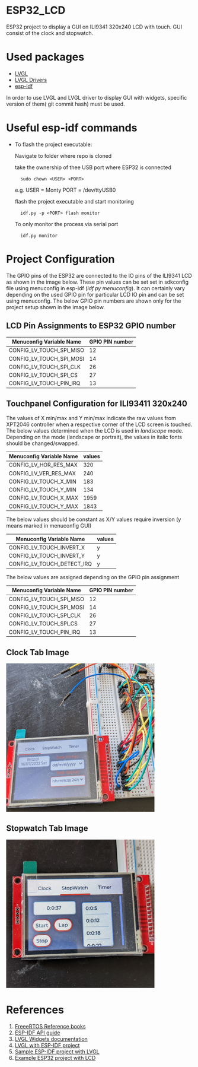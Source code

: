 # ESP32_LCD

ESP32 project to display a GUI on ILI9341 320x240 LCD with touch. GUI consist of the clock and stopwatch. 

# Used packages
- [LVGL](https://github.com/lvgl/lvgl)
- [LVGL Drivers](https://github.com/lvgl/lvgl_esp32_drivers)
- [esp-idf](https://github.com/espressif/esp-idf)

In order to use LVGL and LVGL driver to display GUI with widgets, specific version of them( git commit hash) must be used.

# Useful esp-idf commands

- To flash the project executable:

    Navigate to folder where repo is cloned  
        
    take the ownership of thee USB port where ESP32 is connected
    
        sudo chown <USER> <PORT>
    
    e.g. USER = Monty PORT = /dev/ttyUSB0
    
    flash the project executable and start monitoring
    
        idf.py -p <PORT> flash monitor
        
    To only monitor the process via serial port
    
        idf.py monitor
        
        

# Project Configuration 

The GPIO pins of the ESP32 are connected to the IO pins of the ILI9341 LCD as shown in the image below. These pin values can be set 
set in sdkconfig file using menuconfig in esp-idf (_idf.py menuconfig_). It can certainly vary depending on the used GPIO pin for particular LCD IO pin and can be set using menuconfig. The below GPIO pin numbers are shown only for the project setup shown in the image below.

## LCD Pin Assignments to ESP32 GPIO number

| Menuconfig Variable Name | GPIO PIN number |
|--------------------------|-----------------|
| CONFIG_LV_TOUCH_SPI_MISO |       12        |
| CONFIG_LV_TOUCH_SPI_MOSI |       14        |
| CONFIG_LV_TOUCH_SPI_CLK  |       26        |
| CONFIG_LV_TOUCH_SPI_CS   |       27        |
| CONFIG_LV_TOUCH_PIN_IRQ  |       13        |

## Touchpanel Configuration for ILI93411 320x240

The values of X min/max and Y min/max indicate the raw values from XPT2046 controller when a respective corner of the LCD screen is touched. 
The below values determined when the LCD is used in _landscape_ mode. Depending on the mode (landscape or portrait), the values in italic fonts should be changed/swapped.

| Menuconfig Variable Name | values |
|--------------------------|--------|
|  CONFIG_LV_HOR_RES_MAX   |  320   |
|  CONFIG_LV_VER_RES_MAX   |  240   |
|  CONFIG_LV_TOUCH_X_MIN   |  183   | 
|  CONFIG_LV_TOUCH_Y_MIN   |  134   |
|  CONFIG_LV_TOUCH_X_MAX   |  1959  |
|  CONFIG_LV_TOUCH_Y_MAX   |  1843  |

The below values should be constant as X/Y values require inversion (y means marked in menuconfig GUI)

| Menuconfig Variable Name   | values |
|----------------------------|--------|
| CONFIG_LV_TOUCH_INVERT_X   |   y    |
| CONFIG_LV_TOUCH_INVERT_Y   |   y    |
| CONFIG_LV_TOUCH_DETECT_IRQ |   y    |

The below values are assigned depending on the GPIO pin assignment

| Menuconfig Variable Name   | GPIO PIN number |
|----------------------------|-----------------|
| CONFIG_LV_TOUCH_SPI_MISO   |   12            |
| CONFIG_LV_TOUCH_SPI_MOSI   |   14            |
| CONFIG_LV_TOUCH_SPI_CLK    |   26            |
| CONFIG_LV_TOUCH_SPI_CS     |   27            |
| CONFIG_LV_TOUCH_PIN_IRQ    |   13            |

## Clock Tab Image

<img src="https://github.com/ishansheth/ESP32_LCD/blob/gui_development/images/PXL_20220716_171200853.MP.jpg" alt="drawing" width="400" height="400"/>

## Stopwatch Tab Image

<img src="https://github.com/ishansheth/ESP32_LCD/blob/gui_development/images/PXL_20220811_092030499.MP.jpg" alt="drawing" width="400" height="400"/>

# References

1. [FreeeRTOS Reference books](https://www.freertos.org/Documentation/RTOS_book.html)
2. [ESP-IDF API guide](https://docs.espressif.com/projects/esp-idf/en/latest/esp32/api-guides/index.html)
3. [LVGL Widgets documentation](https://docs.lvgl.io/7.11/widgets/index.html)
4. [LVGL with ESP-IDF project](https://docs.lvgl.io/7.11/get-started/espressif.html)
4. [Sample ESP-IDF project with LVGL](https://github.com/lvgl/lv_port_esp32)
5. [Example ESP32 project with LCD](https://github.com/nopnop2002/esp-idf-ili9340)




